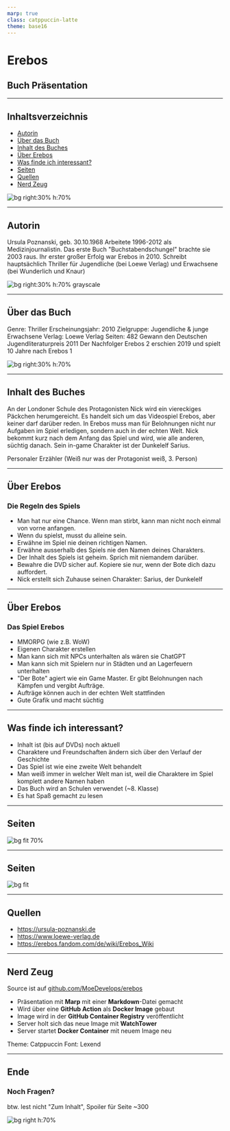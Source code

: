 ```yaml
---
marp: true
class: catppuccin-latte
theme: base16
---
```


# Erebos

## Buch Präsentation

<!-- Dark Reader Plugin aus -->
<meta name="darkreader-lock" />

---

## Inhaltsverzeichnis

- [Autorin](#autorin)
- [Über das Buch](#über-das-buch)
- [Inhalt des Buches](#inhalt-des-buches)
- [Über Erebos](#die-regeln-des-spiels)
- [Was finde ich interessant?](#was-finde-ich-interessant)
- [Seiten](#seiten)
- [Quellen](#quellen)
- [Nerd Zeug](#nerd-zeug)

![bg right:30% h:70%](assets/cover.png)

---

## Autorin

Ursula Poznanski, geb. 30.10.1968
Arbeitete 1996-2012 als Medizinjournalistin.
Das erste Buch "Buchstabendschungel" brachte sie 2003 raus.
Ihr erster großer Erfolg war Erebos in 2010.
Schreibt hauptsächlich Thriller für Jugendliche (bei Loewe Verlag) und Erwachsene (bei Wunderlich und Knaur)

![bg right:30% h:70% grayscale](assets/ursula_poznanski.png)

---

## Über das Buch

Genre: Thriller
Erscheinungsjahr: 2010
Zielgruppe: Jugendliche & junge Erwachsene
Verlag: Loewe Verlag
Seiten: 482
Gewann den Deutschen Jugendliteraturpreis 2011
Der Nachfolger Erebos 2 erschien 2019 und spielt 10 Jahre nach Erebos 1

![bg right:30% h:70%](assets/cover.png)

---

## Inhalt des Buches

An der Londoner Schule des Protagonisten Nick wird ein viereckiges Päckchen herumgereicht. Es handelt sich um das Videospiel Erebos, aber keiner darf darüber reden.
In Erebos muss man für Belohnungen nicht nur Aufgaben im Spiel erledigen, sondern auch in der echten Welt.
Nick bekommt kurz nach dem Anfang das Spiel und wird, wie alle anderen, süchtig danach.
Sein in-game Charakter ist der Dunkelelf Sarius.

Personaler Erzähler (Weiß nur was der Protagonist weiß, 3. Person)

---

## Über Erebos

### Die Regeln des Spiels

* Man hat nur eine Chance. Wenn man stirbt, kann man nicht noch einmal von vorne anfangen.
* Wenn du spielst, musst du alleine sein.
* Erwähne im Spiel nie deinen richtigen Namen.
* Erwähne ausserhalb des Spiels nie den Namen deines Charakters.
* Der Inhalt des Spiels ist geheim. Sprich mit niemandem darüber.
* Bewahre die DVD sicher auf. Kopiere sie nur, wenn der Bote dich dazu auffordert.
* Nick erstellt sich Zuhause seinen Charakter: Sarius, der Dunkelelf

---

## Über Erebos

### Das Spiel Erebos

* MMORPG (wie z.B. WoW)
* Eigenen Charakter erstellen
* Man kann sich mit NPCs unterhalten als wären sie ChatGPT
* Man kann sich mit Spielern nur in Städten und an Lagerfeuern unterhalten
* "Der Bote" agiert wie ein Game Master. Er gibt Belohnungen nach Kämpfen und vergibt Aufträge.
* Aufträge können auch in der echten Welt stattfinden
* Gute Grafik und macht süchtig

---

## Was finde ich interessant?

* Inhalt ist (bis auf DVDs) noch aktuell
* Charaktere und Freundschaften ändern sich über den Verlauf der Geschichte
* Das Spiel ist wie eine zweite Welt behandelt
* Man weiß immer in welcher Welt man ist, weil die Charaktere im Spiel komplett andere Namen haben
* Das Buch wird an Schulen verwendet (~8. Klasse)
* Es hat Spaß gemacht zu lesen

---

## Seiten

![bg fit 70%](assets/seite1.png)

---

## Seiten

![bg fit](assets/seite2.png)

---

## Quellen

- <https://ursula-poznanski.de>
- <https://www.loewe-verlag.de>
- <https://erebos.fandom.com/de/wiki/Erebos_Wiki>

---

## Nerd Zeug

Source ist auf [github.com/MoeDevelops/erebos](https://github.com/MoeDevelops/erebos)

- Präsentation mit **Marp** mit einer **Markdown**-Datei gemacht
- Wird über eine **GitHub Action** als **Docker Image** gebaut
- Image wird in der **GitHub Container Registry** veröffentlicht
- Server holt sich das neue Image mit **WatchTower**
- Server startet **Docker Container** mit neuem Image neu

Theme: Catppuccin
Font: Lexend

---

## Ende

### Noch Fragen?

btw. lest nicht "Zum Inhalt", Spoiler für Seite ~300

![bg right h:70%](assets/happy.png)
